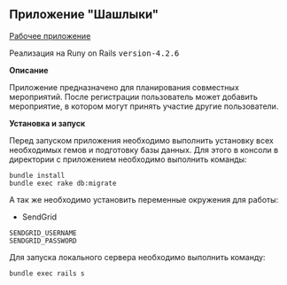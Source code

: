 ## Приложение "Шашлыки"

[Рабочее приложение](https://mybbq.herokuapp.com/)

Реализация на Runy on Rails <tt>version-4.2.6</tt>

**Описание**

Приложение предназначено для планирования совместных мероприятий. После регистрации пользователь может добавить мероприятие, в котором могут принять участие другие пользователи.

**Установка и запуск**

Перед запуском приложения необходимо выполнить установку всех необходимых гемов и подготовку базы данных. Для этого в консоли в директории с приложением необходимо выполнить команды:

```
bundle install
bundle exec rake db:migrate
```

А так же необходимо установить переменные окружения для работы:

* SendGrid

```
SENDGRID_USERNAME
SENDGRID_PASSWORD
```

Для запуска локального сервера необходимо выполнить команду:

```
bundle exec rails s
```
